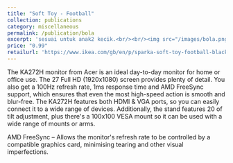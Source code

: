 ```yaml
---
title: "Soft Toy - Football"
collection: publications
category: miscellaneous
permalink: /publication/bola
excerpt: 'sesuai untuk anak2 kecik.<br/><br/><img src="/images/bola.png" class="consistent-image">'
price: "0.99"
retailurl: 'https://www.ikea.com/gb/en/p/sparka-soft-toy-football-black-white-20506763/'
---
```

The KA272H monitor from Acer is an ideal day-to-day monitor for home or office use. The 27 Full HD (1920x1080) screen provides plenty of detail. You also get a 100Hz refresh rate, 1ms response time and AMD FreeSync support, which ensures that even the most high-speed action is smooth and blur-free. The KA272H features both HDMI & VGA ports, so you can easily connect it to a wide range of devices. Additionally, the stand features 20 of tilt adjustment, plus there's a 100x100 VESA mount so it can be used with a wide range of mounts or arms.

AMD FreeSync – Allows the monitor's refresh rate to be controlled by a compatible graphics card, minimising tearing and other visual imperfections.
